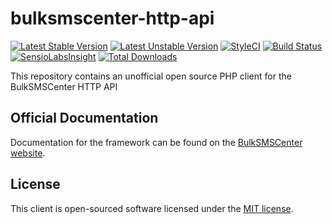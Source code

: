 # bulksmscenter-http-api

[![Latest Stable Version](https://poser.pugx.org/sevenymedia/bulksmscenter-http-api/v/stable.svg)](https://packagist.org/packages/sevenymedia/bulksmscenter-http-api)
[![Latest Unstable Version](https://poser.pugx.org/sevenymedia/bulksmscenter-http-api/v/unstable.svg)](https://packagist.org/packages/sevenymedia/bulksmscenter-http-api)
[![StyleCI](https://styleci.io/repos/53659964/shield?style=flat)](https://styleci.io/repos/53659964)
[![Build Status](https://img.shields.io/travis/sevenymedia/bulksmscenter-http-api.svg)](https://packagist.org/packages/sevenymedia/bulksmscenter-http-api)
[![SensioLabsInsight](https://img.shields.io/sensiolabs/i/3498f336-4466-47c0-9209-87130710af90.svg)](https://insight.sensiolabs.com/projects/3498f336-4466-47c0-9209-87130710af90)
[![Total Downloads](https://img.shields.io/packagist/dt/sevenymedia/bulksmscenter-http-api.svg)](https://packagist.org/packages/sevenymedia/bulksmscenter-http-api)

This repository contains an unofficial open source PHP client for the BulkSMSCenter HTTP API

## Official Documentation

Documentation for the framework can be found on the [BulkSMSCenter website](https://www.bulksmscenter.nl/informatie/verzendopties/).

## License

This client is open-sourced software licensed under the [MIT license](http://opensource.org/licenses/MIT).
